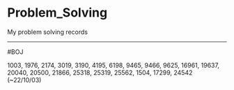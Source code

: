 # Problem_Solving
My problem solving records

-------------


#BOJ
  
1003, 1976, 2174, 3019, 3190, 4195, 6198, 9465, 9466, 9625, 16961, 19637, 20040, 20500, 21866, 25318, 25319, 25562, 1504, 17299, 24542 (~22/10/03)
